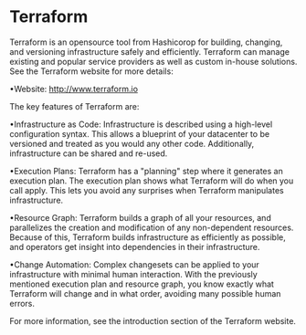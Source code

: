 # Terraform

Terraform is an opensource tool from Hashicorop for building, changing, and versioning infrastructure safely and efficiently. Terraform can manage existing and popular service providers as well as custom in-house solutions. See the Terraform website for more details:

•Website: http://www.terraform.io

The key features of Terraform are:

•Infrastructure as Code: Infrastructure is described using a high-level configuration syntax. This allows a blueprint of your datacenter to be versioned and treated as you would any other code. Additionally, infrastructure can be shared and re-used.


•Execution Plans: Terraform has a "planning" step where it generates an execution plan. The execution plan shows what Terraform will do when you call apply. This lets you avoid any surprises when Terraform manipulates infrastructure.


•Resource Graph: Terraform builds a graph of all your resources, and parallelizes the creation and modification of any non-dependent resources. Because of this, Terraform builds infrastructure as efficiently as possible, and operators get insight into dependencies in their infrastructure.


•Change Automation: Complex changesets can be applied to your infrastructure with minimal human interaction. With the previously mentioned execution plan and resource graph, you know exactly what Terraform will change and in what order, avoiding many possible human errors.


For more information, see the introduction section of the Terraform website.
